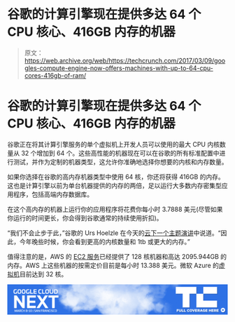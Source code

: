 # 谷歌的计算引擎现在提供多达 64 个 CPU 核心、416GB 内存的机器

> 原文：<https://web.archive.org/web/https://techcrunch.com/2017/03/09/googles-compute-engine-now-offers-machines-with-up-to-64-cpu-cores-416gb-of-ram/>

# 谷歌的计算引擎现在提供多达 64 个 CPU 核心、416GB 内存的机器

谷歌正在将其计算引擎服务的单个虚拟机上开发人员可以使用的最大 CPU 内核数量从 32 个增加到 64 个。这些高性能的机器现在可以在谷歌的所有标准配置中进行测试，并作为定制的机器类型，这允许你准确地选择你想要的内核和内存数量。

如果你选择在谷歌的高内存机器类型中使用 64 核，你还将获得 416GB 的内存。这也是计算引擎以前为单台机器提供的内存的两倍，足以运行大多数内存密集型应用程序，包括高端内存数据库。

在这个高内存的机器上运行你的应用程序将花费你每小时 3.7888 美元(尽管如果你运行的时间更长，你会得到谷歌通常的持续使用折扣)。

“我们不会止步于此，”谷歌的 Urs Hoelzle 在今天的[云下一个主题演讲](https://web.archive.org/web/20221207085520/https://cloudnext.withgoogle.com/)中说道。“因此，今年晚些时候，你会看到更高的内核数量和 1tb 或更大的内存。”

值得注意的是，AWS 的 [EC2 服务](https://web.archive.org/web/20221207085520/https://aws.amazon.com/ec2/pricing/on-demand/)已经提供了 128 核机器和高达 2095.944GB 的内存。AWS 上这些机器的按需定价目前是每小时 13.388 美元。微软 Azure 的[虚拟机](https://web.archive.org/web/20221207085520/https://azure.microsoft.com/en-us/pricing/details/virtual-machines/linux/)目前达到 32 核。

[![](img/38dfaef1704afe3512364ab9b9053314.png)](https://web.archive.org/web/20221207085520/https://beta.techcrunch.com/tag/google-next-2017/)